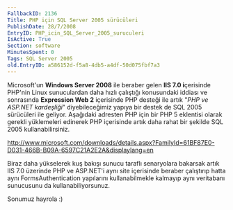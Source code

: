 ```yaml
---
FallbackID: 2136
Title: PHP için SQL Server 2005 sürücüleri
PublishDate: 28/7/2008
EntryID: PHP_icin_SQL_Server_2005_suruculeri
IsActive: True
Section: software
MinutesSpent: 0
Tags: SQL Server 2005
old.EntryID: a586152d-f5a8-4db5-a4df-50d075fbf7a3
---
```

Microsoft'un **Windows Server 2008** ile beraber gelen **IIS 7.0
i**çerisinde PHP'nin Linux sunuculardan daha hızlı çalıştığı konusundaki
iddiası ve sonrasında **Expression Web 2** içerisinde PHP desteği ile
artık "*PHP ve ASP.NET kardeşliği*" diyebileceğimiz yapıya bir destek de
SQL 2005 sürücüleri ile geliyor. Aşağıdaki adresten PHP için bir PHP 5
eklentisi olarak gerekli yüklemeleri edinerek PHP içerisinde artık daha
rahat bir şekilde SQL 2005 kullanabilirsiniz.

<http://www.microsoft.com/downloads/details.aspx?FamilyId=61BF87E0-D031-466B-B09A-6597C21A2E2A&displaylang=en>

Biraz daha yükselerek kuş bakışı sunucu taraflı senaryolara bakarsak
artık IIS 7.0 üzerinde PHP ve ASP.NET'i aynı site içerisinde beraber
çalıştırıp hatta aynı FormsAuthentication yapılarını kullanabilmekle
kalmayıp aynı veritabanı sunucusunu da kullanabiliyorsunuz.

Sonumuz hayrola :)


